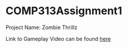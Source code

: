 # COMP313Assignment1

Project Name: Zombie Thrillz

Link to Gameplay Video can be found [here](https://youtu.be/IJ8_aUjAF7Q) 
